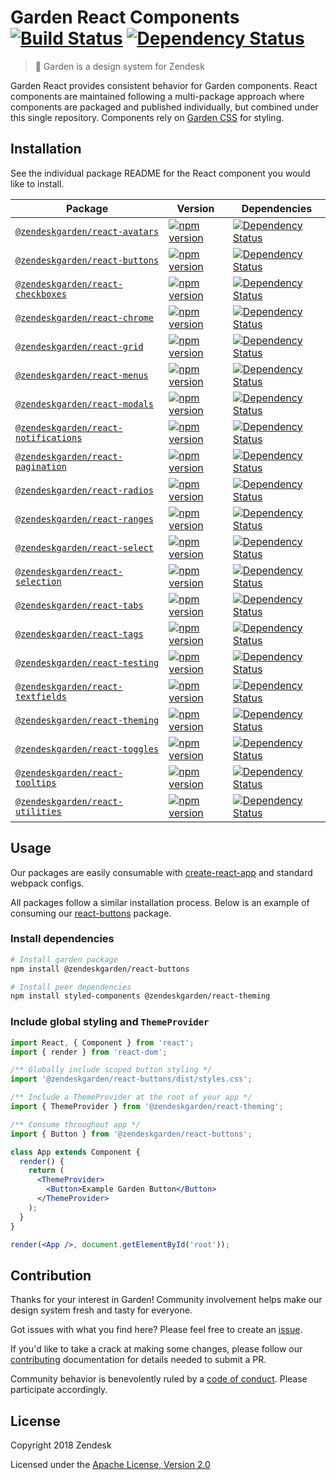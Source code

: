 # Garden React Components [![Build Status](https://img.shields.io/travis/zendeskgarden/react-components/master.svg?style=flat-square)](https://travis-ci.org/zendeskgarden/react-components) [![Dependency Status](https://img.shields.io/david/dev/zendeskgarden/react-components.svg?style=flat-square)](https://david-dm.org/zendeskgarden/react-components?type=dev) <!-- markdownlint-disable -->
<!-- markdownlint-enable -->

> :seedling: Garden is a design system for Zendesk

Garden React provides consistent behavior for Garden components.
React components are maintained following a multi-package approach where
components are packaged and published individually, but combined under
this single repository. Components rely on [Garden
CSS](https://github.com/zendeskgarden/css-components) for styling.

## Installation

See the individual package README for the React component you would like
to install.

Package | Version | Dependencies
------- | ------- | ------------
[`@zendeskgarden/react-avatars`](packages/avatars) | [![npm version][avatars npm version]][avatars npm link] | [![Dependency Status][avatars dependency status]][avatars dependency link]
[`@zendeskgarden/react-buttons`](packages/buttons) | [![npm version][buttons npm version]][buttons npm link] | [![Dependency Status][buttons dependency status]][buttons dependency link]
[`@zendeskgarden/react-checkboxes`](packages/checkboxes) | [![npm version][checkboxes npm version]][checkboxes npm link] | [![Dependency Status][checkboxes dependency status]][checkboxes dependency link]
[`@zendeskgarden/react-chrome`](packages/chrome) | [![npm version][chrome npm version]][chrome npm link] | [![Dependency Status][chrome dependency status]][chrome dependency link]
[`@zendeskgarden/react-grid`](packages/grid) | [![npm version][grid npm version]][grid npm link] | [![Dependency Status][grid dependency status]][grid dependency link]
[`@zendeskgarden/react-menus`](packages/menus) | [![npm version][menus npm version]][menus npm link] | [![Dependency Status][menus dependency status]][menus dependency link]
[`@zendeskgarden/react-modals`](packages/modals) | [![npm version][modals npm version]][modals npm link] | [![Dependency Status][modals dependency status]][modals dependency link]
[`@zendeskgarden/react-notifications`](packages/notifications) | [![npm version][notifications npm version]][notifications npm link] | [![Dependency Status][notifications dependency status]][notifications dependency link]
[`@zendeskgarden/react-pagination`](packages/pagination) | [![npm version][pagination npm version]][pagination npm link] | [![Dependency Status][pagination dependency status]][pagination dependency link]
[`@zendeskgarden/react-radios`](packages/radios) | [![npm version][radios npm version]][radios npm link] | [![Dependency Status][radios dependency status]][radios dependency link]
[`@zendeskgarden/react-ranges`](packages/ranges) | [![npm version][ranges npm version]][ranges npm link] | [![Dependency Status][ranges dependency status]][ranges dependency link]
[`@zendeskgarden/react-select`](packages/select) | [![npm version][select npm version]][select npm link] | [![Dependency Status][select dependency status]][select dependency link]
[`@zendeskgarden/react-selection`](packages/selection) | [![npm version][selection npm version]][selection npm link] | [![Dependency Status][selection dependency status]][selection dependency link]
[`@zendeskgarden/react-tabs`](packages/tabs) | [![npm version][tabs npm version]][tabs npm link] | [![Dependency Status][tabs dependency status]][tabs dependency link]
[`@zendeskgarden/react-tags`](packages/tags) | [![npm version][tags npm version]][tags npm link] | [![Dependency Status][tags dependency status]][tags dependency link]
[`@zendeskgarden/react-testing`](packages/testing) | [![npm version][testing npm version]][testing npm link] | [![Dependency Status][testing dependency status]][testing dependency link]
[`@zendeskgarden/react-textfields`](packages/textfields) | [![npm version][textfields npm version]][textfields npm link] | [![Dependency Status][textfields dependency status]][textfields dependency link]
[`@zendeskgarden/react-theming`](packages/theming) | [![npm version][theming npm version]][theming npm link] | [![Dependency Status][theming dependency status]][theming dependency link]
[`@zendeskgarden/react-toggles`](packages/toggles) | [![npm version][toggles npm version]][toggles npm link] | [![Dependency Status][toggles dependency status]][toggles dependency link]
[`@zendeskgarden/react-tooltips`](packages/tooltips) | [![npm version][tooltips npm version]][tooltips npm link] | [![Dependency Status][tooltips dependency status]][tooltips dependency link]
[`@zendeskgarden/react-utilities`](packages/utilities) | [![npm version][utilities npm version]][utilities npm link] | [![Dependency Status][utilities dependency status]][utilities dependency link]

[avatars npm version]: https://img.shields.io/npm/v/@zendeskgarden/react-avatars.svg?style=flat-square
[avatars npm link]: https://www.npmjs.com/package/@zendeskgarden/react-avatars
[avatars dependency status]: https://img.shields.io/david/zendeskgarden/react-components.svg?path=packages/avatars&style=flat-square
[avatars dependency link]: https://david-dm.org/zendeskgarden/react-components?path=packages/avatars
[buttons npm version]: https://img.shields.io/npm/v/@zendeskgarden/react-buttons.svg?style=flat-square
[buttons npm link]: https://www.npmjs.com/package/@zendeskgarden/react-buttons
[buttons dependency status]: https://img.shields.io/david/zendeskgarden/react-components.svg?path=packages/buttons&style=flat-square
[buttons dependency link]: https://david-dm.org/zendeskgarden/react-components?path=packages/buttons
[checkboxes npm version]: https://img.shields.io/npm/v/@zendeskgarden/react-checkboxes.svg?style=flat-square
[checkboxes npm link]: https://www.npmjs.com/package/@zendeskgarden/react-checkboxes
[checkboxes dependency status]: https://img.shields.io/david/zendeskgarden/react-components.svg?path=packages/checkboxes&style=flat-square
[checkboxes dependency link]: https://david-dm.org/zendeskgarden/react-components?path=packages/checkboxes
[chrome npm version]: https://img.shields.io/npm/v/@zendeskgarden/react-chrome.svg?style=flat-square
[chrome npm link]: https://www.npmjs.com/package/@zendeskgarden/react-chrome
[chrome dependency status]: https://img.shields.io/david/zendeskgarden/react-components.svg?path=packages/chrome&style=flat-square
[chrome dependency link]: https://david-dm.org/zendeskgarden/react-components?path=packages/chrome
[grid npm version]: https://img.shields.io/npm/v/@zendeskgarden/react-grid.svg?style=flat-square
[grid npm link]: https://www.npmjs.com/package/@zendeskgarden/react-grid
[grid dependency status]: https://img.shields.io/david/zendeskgarden/react-components.svg?path=packages/grid&style=flat-square
[grid dependency link]: https://david-dm.org/zendeskgarden/react-components?path=packages/grid
[menus npm version]: https://img.shields.io/npm/v/@zendeskgarden/react-menus.svg?style=flat-square
[menus npm link]: https://www.npmjs.com/package/@zendeskgarden/react-menus
[menus dependency status]: https://img.shields.io/david/zendeskgarden/react-components.svg?path=packages/menus&style=flat-square
[menus dependency link]: https://david-dm.org/zendeskgarden/react-components?path=packages/menus
[modals npm version]: https://img.shields.io/npm/v/@zendeskgarden/react-modals.svg?style=flat-square
[modals npm link]: https://www.npmjs.com/package/@zendeskgarden/react-modals
[modals dependency status]: https://img.shields.io/david/zendeskgarden/react-components.svg?path=packages/modals&style=flat-square
[modals dependency link]: https://david-dm.org/zendeskgarden/react-components?path=packages/modals
[notifications npm version]: https://img.shields.io/npm/v/@zendeskgarden/react-notifications.svg?style=flat-square
[notifications npm link]: https://www.npmjs.com/package/@zendeskgarden/react-notifications
[notifications dependency status]: https://img.shields.io/david/zendeskgarden/react-components.svg?path=packages/notifications&style=flat-square
[notifications dependency link]: https://david-dm.org/zendeskgarden/react-components?path=packages/notifications
[pagination npm version]: https://img.shields.io/npm/v/@zendeskgarden/react-pagination.svg?style=flat-square
[pagination npm link]: https://www.npmjs.com/package/@zendeskgarden/react-pagination
[pagination dependency status]: https://img.shields.io/david/zendeskgarden/react-components.svg?path=packages/pagination&style=flat-square
[pagination dependency link]: https://david-dm.org/zendeskgarden/react-components?path=packages/pagination
[radios npm version]: https://img.shields.io/npm/v/@zendeskgarden/react-radios.svg?style=flat-square
[radios npm link]: https://www.npmjs.com/package/@zendeskgarden/react-radios
[radios dependency status]: https://img.shields.io/david/zendeskgarden/react-components.svg?path=packages/radios&style=flat-square
[radios dependency link]: https://david-dm.org/zendeskgarden/react-components?path=packages/radios
[ranges npm version]: https://img.shields.io/npm/v/@zendeskgarden/react-ranges.svg?style=flat-square
[ranges npm link]: https://www.npmjs.com/package/@zendeskgarden/react-ranges
[ranges dependency status]: https://img.shields.io/david/zendeskgarden/react-components.svg?path=packages/ranges&style=flat-square
[ranges dependency link]: https://david-dm.org/zendeskgarden/react-components?path=packages/ranges
[select npm version]: https://img.shields.io/npm/v/@zendeskgarden/react-select.svg?style=flat-square
[select npm link]: https://www.npmjs.com/package/@zendeskgarden/react-select
[select dependency status]: https://img.shields.io/david/zendeskgarden/react-components.svg?path=packages/select&style=flat-square
[select dependency link]: https://david-dm.org/zendeskgarden/react-components?path=packages/select
[selection npm version]: https://img.shields.io/npm/v/@zendeskgarden/react-selection.svg?style=flat-square
[selection npm link]: https://www.npmjs.com/package/@zendeskgarden/react-selection
[selection dependency status]: https://img.shields.io/david/zendeskgarden/react-components.svg?path=packages/selection&style=flat-square
[selection dependency link]: https://david-dm.org/zendeskgarden/react-components?path=packages/selection
[tabs npm version]: https://img.shields.io/npm/v/@zendeskgarden/react-tabs.svg?style=flat-square
[tabs npm link]: https://www.npmjs.com/package/@zendeskgarden/react-tabs
[tabs dependency status]: https://img.shields.io/david/zendeskgarden/react-components.svg?path=packages/tabs&style=flat-square
[tabs dependency link]: https://david-dm.org/zendeskgarden/react-components?path=packages/tabs
[tags npm version]: https://img.shields.io/npm/v/@zendeskgarden/react-tags.svg?style=flat-square
[tags npm link]: https://www.npmjs.com/package/@zendeskgarden/react-tags
[tags dependency status]: https://img.shields.io/david/zendeskgarden/react-components.svg?path=packages/tags&style=flat-square
[tags dependency link]: https://david-dm.org/zendeskgarden/react-components?path=packages/tags
[testing npm version]: https://img.shields.io/npm/v/@zendeskgarden/react-testing.svg?style=flat-square
[testing npm link]: https://www.npmjs.com/package/@zendeskgarden/react-testing
[testing dependency status]: https://img.shields.io/david/zendeskgarden/react-components.svg?path=packages/testing&style=flat-square
[testing dependency link]: https://david-dm.org/zendeskgarden/react-components?path=packages/testing
[textfields npm version]: https://img.shields.io/npm/v/@zendeskgarden/react-textfields.svg?style=flat-square
[textfields npm link]: https://www.npmjs.com/package/@zendeskgarden/react-textfields
[textfields dependency status]: https://img.shields.io/david/zendeskgarden/react-components.svg?path=packages/textfields&style=flat-square
[textfields dependency link]: https://david-dm.org/zendeskgarden/react-components?path=packages/textfields
[theming npm version]: https://img.shields.io/npm/v/@zendeskgarden/react-theming.svg?style=flat-square
[theming npm link]: https://www.npmjs.com/package/@zendeskgarden/react-theming
[theming dependency status]: https://img.shields.io/david/zendeskgarden/react-components.svg?path=packages/theming&style=flat-square
[theming dependency link]: https://david-dm.org/zendeskgarden/react-components?path=packages/theming
[toggles npm version]: https://img.shields.io/npm/v/@zendeskgarden/react-toggles.svg?style=flat-square
[toggles npm link]: https://www.npmjs.com/package/@zendeskgarden/react-toggles
[toggles dependency status]: https://img.shields.io/david/zendeskgarden/react-components.svg?path=packages/toggles&style=flat-square
[toggles dependency link]: https://david-dm.org/zendeskgarden/react-components?path=packages/toggles
[tooltips npm version]: https://img.shields.io/npm/v/@zendeskgarden/react-tooltips.svg?style=flat-square
[tooltips npm link]: https://www.npmjs.com/package/@zendeskgarden/react-tooltips
[tooltips dependency status]: https://img.shields.io/david/zendeskgarden/react-components.svg?path=packages/tooltips&style=flat-square
[tooltips dependency link]: https://david-dm.org/zendeskgarden/react-components?path=packages/tooltips
[utilities npm version]: https://img.shields.io/npm/v/@zendeskgarden/react-utilities.svg?style=flat-square
[utilities npm link]: https://www.npmjs.com/package/@zendeskgarden/react-utilities
[utilities dependency status]: https://img.shields.io/david/zendeskgarden/react-components.svg?path=packages/utilities&style=flat-square
[utilities dependency link]: https://david-dm.org/zendeskgarden/react-components?path=packages/utilities

## Usage

Our packages are easily consumable with [create-react-app](https://github.com/facebook/create-react-app)
and standard webpack configs.

All packages follow a similar installation process. Below is an example of
consuming our [react-buttons](https://www.npmjs.com/package/@zendeskgarden/react-buttons)
package.

### Install dependencies

```sh
# Install garden package
npm install @zendeskgarden/react-buttons

# Install peer dependencies
npm install styled-components @zendeskgarden/react-theming
```

### Include global styling and `ThemeProvider`

```jsx
import React, { Component } from 'react';
import { render } from 'react-dom';

/** Globally include scoped button styling */
import '@zendeskgarden/react-buttons/dist/styles.css';

/** Include a ThemeProvider at the root of your app */
import { ThemeProvider } from '@zendeskgarden/react-theming';

/** Consume throughout app */
import { Button } from '@zendeskgarden/react-buttons';

class App extends Component {
  render() {
    return (
      <ThemeProvider>
        <Button>Example Garden Button</Button>
      </ThemeProvider>
    );
  }
}

render(<App />, document.getElementById('root'));
```

## Contribution

Thanks for your interest in Garden! Community involvement helps make our
design system fresh and tasty for everyone.

Got issues with what you find here? Please feel free to create an
[issue](https://github.com/zendeskgarden/react-components/issues/new).

If you'd like to take a crack at making some changes, please follow our
[contributing](.github/CONTRIBUTING.md) documentation for details
needed to submit a PR.

Community behavior is benevolently ruled by a [code of
conduct](.github/CODE_OF_CONDUCT.md). Please participate accordingly.

## License

Copyright 2018 Zendesk

Licensed under the [Apache License, Version 2.0](LICENSE.md)
